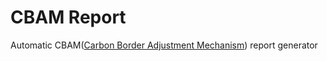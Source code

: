 # CBAM Report

Automatic
CBAM([Carbon Border Adjustment Mechanism](https://taxation-customs.ec.europa.eu/carbon-border-adjustment-mechanism_en))
report generator
